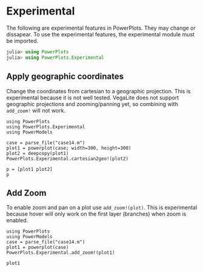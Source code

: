 # Experimental

The following are experimental features in PowerPlots.  They may change or dissapear. To use the experimental features, the experimental module must be imported.

```julia
julia> using PowerPlots
julia> using PowerPlots.Experimental
```

## Apply geographic coordinates
Change the coordinates from cartesian to a geographic projection. This is experimental because it is not well tested.
VegaLite does not support geographic projections and zooming/panning yet, so combining with `add_zoom!` will not work.

```@example
using PowerPlots
using PowerPlots.Experimental
using PowerModels

case = parse_file("case14.m")
plot1 = powerplot(case; width=300, height=300)
plot2 = deepcopy(plot1)
PowerPlots.Experimental.cartesian2geo!(plot2)

p = [plot1 plot2]
p
```

## Add Zoom
To enable zoom and pan on a plot use `add_zoom!(plot)`.  This is experimental because hover will only work on the first layer (branches) when zoom is enabled.

```@example
using PowerPlots
using PowerModels
case = parse_file("case14.m")
plot1 = powerplot(case)
PowerPlots.Experimental.add_zoom!(plot1)

plot1
```
